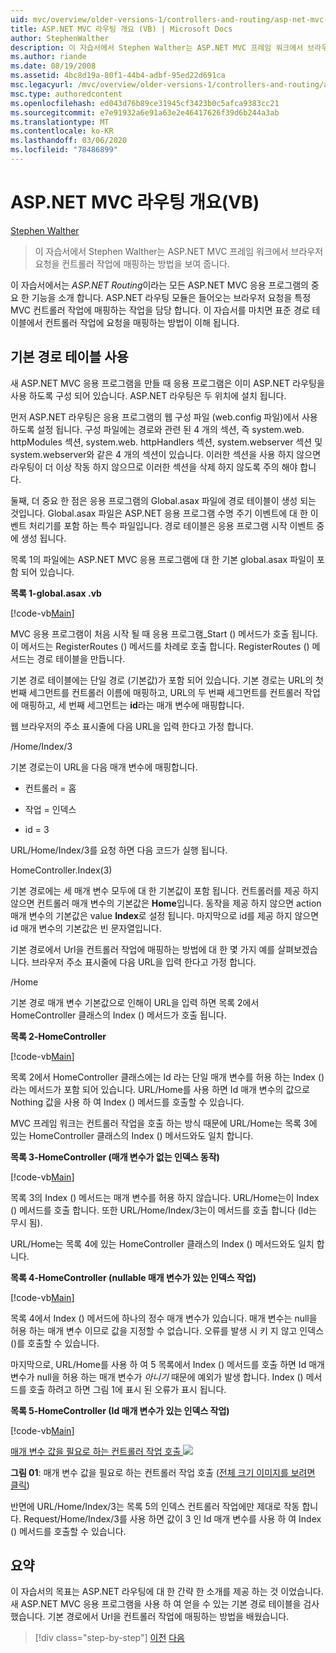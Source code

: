 ```yaml
---
uid: mvc/overview/older-versions-1/controllers-and-routing/asp-net-mvc-routing-overview-vb
title: ASP.NET MVC 라우팅 개요 (VB) | Microsoft Docs
author: StephenWalther
description: 이 자습서에서 Stephen Walther는 ASP.NET MVC 프레임 워크에서 브라우저 요청을 컨트롤러 작업에 매핑하는 방법을 보여 줍니다.
ms.author: riande
ms.date: 08/19/2008
ms.assetid: 4bc8d19a-80f1-44b4-adbf-95ed22d691ca
msc.legacyurl: /mvc/overview/older-versions-1/controllers-and-routing/asp-net-mvc-routing-overview-vb
msc.type: authoredcontent
ms.openlocfilehash: ed043d76b89ce31945cf3423b0c5afca9383cc21
ms.sourcegitcommit: e7e91932a6e91a63e2e46417626f39d6b244a3ab
ms.translationtype: MT
ms.contentlocale: ko-KR
ms.lasthandoff: 03/06/2020
ms.locfileid: "78486899"
---
```

# <a name="aspnet-mvc-routing-overview-vb"></a>ASP.NET MVC 라우팅 개요(VB)

[Stephen Walther](https://github.com/StephenWalther)

> 이 자습서에서 Stephen Walther는 ASP.NET MVC 프레임 워크에서 브라우저 요청을 컨트롤러 작업에 매핑하는 방법을 보여 줍니다.

이 자습서에서는 *ASP.NET Routing*이라는 모든 ASP.NET MVC 응용 프로그램의 중요 한 기능을 소개 합니다. ASP.NET 라우팅 모듈은 들어오는 브라우저 요청을 특정 MVC 컨트롤러 작업에 매핑하는 작업을 담당 합니다. 이 자습서를 마치면 표준 경로 테이블에서 컨트롤러 작업에 요청을 매핑하는 방법이 이해 됩니다.

## <a name="using-the-default-route-table"></a>기본 경로 테이블 사용

새 ASP.NET MVC 응용 프로그램을 만들 때 응용 프로그램은 이미 ASP.NET 라우팅을 사용 하도록 구성 되어 있습니다. ASP.NET 라우팅은 두 위치에 설치 됩니다.

먼저 ASP.NET 라우팅은 응용 프로그램의 웹 구성 파일 (web.config 파일)에서 사용 하도록 설정 됩니다. 구성 파일에는 경로와 관련 된 4 개의 섹션, 즉 system.web. httpModules 섹션, system.web. httpHandlers 섹션, system.webserver 섹션 및 system.webserver와 같은 4 개의 섹션이 있습니다. 이러한 섹션을 사용 하지 않으면 라우팅이 더 이상 작동 하지 않으므로 이러한 섹션을 삭제 하지 않도록 주의 해야 합니다.

둘째, 더 중요 한 점은 응용 프로그램의 Global.asax 파일에 경로 테이블이 생성 되는 것입니다. Global.asax 파일은 ASP.NET 응용 프로그램 수명 주기 이벤트에 대 한 이벤트 처리기를 포함 하는 특수 파일입니다. 경로 테이블은 응용 프로그램 시작 이벤트 중에 생성 됩니다.

목록 1의 파일에는 ASP.NET MVC 응용 프로그램에 대 한 기본 global.asax 파일이 포함 되어 있습니다.

**목록 1-global.asax .vb**

[!code-vb[Main](asp-net-mvc-routing-overview-vb/samples/sample1.vb)]

MVC 응용 프로그램이 처음 시작 될 때 응용 프로그램\_Start () 메서드가 호출 됩니다. 이 메서드는 RegisterRoutes () 메서드를 차례로 호출 합니다. RegisterRoutes () 메서드는 경로 테이블을 만듭니다.

기본 경로 테이블에는 단일 경로 (기본값)가 포함 되어 있습니다. 기본 경로는 URL의 첫 번째 세그먼트를 컨트롤러 이름에 매핑하고, URL의 두 번째 세그먼트를 컨트롤러 작업에 매핑하고, 세 번째 세그먼트는 **id**라는 매개 변수에 매핑합니다.

웹 브라우저의 주소 표시줄에 다음 URL을 입력 한다고 가정 합니다.

/Home/Index/3

기본 경로는이 URL을 다음 매개 변수에 매핑합니다.

- 컨트롤러 = 홈

- 작업 = 인덱스

- id = 3

URL/Home/Index/3를 요청 하면 다음 코드가 실행 됩니다.

HomeController.Index(3)

기본 경로에는 세 매개 변수 모두에 대 한 기본값이 포함 됩니다. 컨트롤러를 제공 하지 않으면 컨트롤러 매개 변수의 기본값은 **Home**입니다. 동작을 제공 하지 않으면 action 매개 변수의 기본값은 value **Index**로 설정 됩니다. 마지막으로 id를 제공 하지 않으면 id 매개 변수의 기본값은 빈 문자열입니다.

기본 경로에서 Url을 컨트롤러 작업에 매핑하는 방법에 대 한 몇 가지 예를 살펴보겠습니다. 브라우저 주소 표시줄에 다음 URL을 입력 한다고 가정 합니다.

/Home

기본 경로 매개 변수 기본값으로 인해이 URL을 입력 하면 목록 2에서 HomeController 클래스의 Index () 메서드가 호출 됩니다.

**목록 2-HomeController**

[!code-vb[Main](asp-net-mvc-routing-overview-vb/samples/sample2.vb)]

목록 2에서 HomeController 클래스에는 Id 라는 단일 매개 변수를 허용 하는 Index () 라는 메서드가 포함 되어 있습니다. URL/Home를 사용 하면 Id 매개 변수의 값으로 Nothing 값을 사용 하 여 Index () 메서드를 호출할 수 있습니다.

MVC 프레임 워크는 컨트롤러 작업을 호출 하는 방식 때문에 URL/Home는 목록 3에 있는 HomeController 클래스의 Index () 메서드와도 일치 합니다.

**목록 3-HomeController (매개 변수가 없는 인덱스 동작)**

[!code-vb[Main](asp-net-mvc-routing-overview-vb/samples/sample3.vb)]

목록 3의 Index () 메서드는 매개 변수를 허용 하지 않습니다. URL/Home는이 Index () 메서드를 호출 합니다. 또한 URL/Home/Index/3는이 메서드를 호출 합니다 (Id는 무시 됨).

URL/Home는 목록 4에 있는 HomeController 클래스의 Index () 메서드와도 일치 합니다.

**목록 4-HomeController (nullable 매개 변수가 있는 인덱스 작업)**

[!code-vb[Main](asp-net-mvc-routing-overview-vb/samples/sample4.vb)]

목록 4에서 Index () 메서드에 하나의 정수 매개 변수가 있습니다. 매개 변수는 null을 허용 하는 매개 변수 이므로 값을 지정할 수 없습니다. 오류를 발생 시 키 지 않고 인덱스 ()를 호출할 수 있습니다.

마지막으로, URL/Home를 사용 하 여 5 목록에서 Index () 메서드를 호출 하면 Id 매개 변수가 null을 허용 하는 매개 변수가 *아니기* 때문에 예외가 발생 합니다. Index () 메서드를 호출 하려고 하면 그림 1에 표시 된 오류가 표시 됩니다.

**목록 5-HomeController (Id 매개 변수가 있는 인덱스 작업)**

[!code-vb[Main](asp-net-mvc-routing-overview-vb/samples/sample5.vb)]

[매개 변수 값을 필요로 하는 컨트롤러 작업 호출 ![](asp-net-mvc-routing-overview-vb/_static/image1.jpg)](asp-net-mvc-routing-overview-vb/_static/image1.png)

**그림 01**: 매개 변수 값을 필요로 하는 컨트롤러 작업 호출 ([전체 크기 이미지를 보려면 클릭](asp-net-mvc-routing-overview-vb/_static/image2.png))

반면에 URL/Home/Index/3는 목록 5의 인덱스 컨트롤러 작업에만 제대로 작동 합니다. Request/Home/Index/3를 사용 하면 값이 3 인 Id 매개 변수를 사용 하 여 Index () 메서드를 호출할 수 있습니다.

## <a name="summary"></a>요약

이 자습서의 목표는 ASP.NET 라우팅에 대 한 간략 한 소개를 제공 하는 것 이었습니다. 새 ASP.NET MVC 응용 프로그램을 사용 하 여 얻을 수 있는 기본 경로 테이블을 검사 했습니다. 기본 경로에서 Url을 컨트롤러 작업에 매핑하는 방법을 배웠습니다.

> [!div class="step-by-step"]
> [이전](creating-an-action-cs.md)
> [다음](understanding-action-filters-vb.md)
